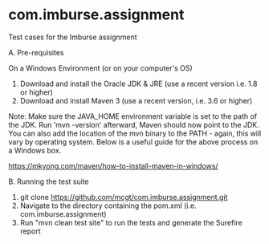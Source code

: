 # com.imburse.assignment
Test cases for the Imburse assignment

A. Pre-requisites

On a Windows Environment (or on your computer's OS)

1. Download and install the Oracle JDK & JRE (use a recent version i.e. 1.8 or higher)
2. Download and install Maven 3 (use a recent version, i.e. 3.6 or higher)

Note: Make sure the JAVA_HOME environment variable is set to the path of the JDK. Run 'mvn -version' afterward, Maven should now point to the JDK. You can also add the location of the mvn binary to the PATH - again, this will vary by operating system. Below is a useful guide for the above process on a Windows box.

https://mkyong.com/maven/how-to-install-maven-in-windows/

B. Running the test suite

1. git clone https://github.com/mcgt/com.imburse.assignment.git
2. Navigate to the directory containing the pom.xml (i.e. com.imburse.assignment)
3. Run "mvn clean test site" to run the tests and generate the Surefire report
